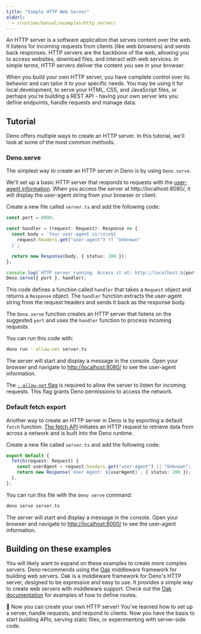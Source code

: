```yaml
---
title: "Simple HTTP Web Server"
oldUrl:
  - /runtime/manual/examples/http_server/
---
```


An HTTP server is a software application that serves content over the web. It
listens for incoming requests from clients (like web browsers) and sends back
responses. HTTP servers are the backbone of the web, allowing you to access
websites, download files, and interact with web services. In simple terms, HTTP
servers deliver the content you see in your browser.

When you build your own HTTP server, you have complete control over its behavior
and can tailor it to your specific needs. You may be using it for local
development, to serve your HTML, CSS, and JavaScript files, or perhaps you're
building a REST API - having your own server lets you define endpoints, handle
requests and manage data.

## Tutorial

Deno offers multiple ways to create an HTTP server. In this tutorial, we'll look
at some of the most common methods.

### Deno.serve

The simplest way to create an HTTP server in Deno is by using `Deno.serve`.

We'll set up a basic HTTP server that responds to requests with the
[user-agent information](https://developer.mozilla.org/en-US/docs/Web/HTTP/Headers/User-Agent).
When you access the server at http://localhost:8080/, it will display the
user-agent string from your browser or client.

Create a new file called `server.ts` and add the following code:

```ts title="server.ts"
const port = 8080;

const handler = (request: Request): Response => {
  const body = `Your user-agent is:\n\n${
    request.headers.get("user-agent") ?? "Unknown"
  }`;

  return new Response(body, { status: 200 });
};

console.log(`HTTP server running. Access it at: http://localhost:${port}/`);
Deno.serve({ port }, handler);
```

This code defines a function called `handler` that takes a `Request` object and
returns a `Response` object. The `handler` function extracts the user-agent
string from the request headers and sends it back as the response body.

The `Deno.serve` function creates an HTTP server that listens on the suggested
`port` and uses the `handler` function to process incoming requests.

You can run this code with:

```sh
deno run --allow-net server.ts
```

The server will start and display a message in the console. Open your browser
and navigate to [http://localhost:8080/](http://localhost:8080/) to see the
user-agent information.

The [`--allow-net` flag](/runtime/fundamentals/security/) is required to allow
the server to listen for incoming requests. This flag grants Deno permissions to
access the network.

### Default fetch export

Another way to create an HTTP server in Deno is by exporting a default `fetch`
function. [The fetch API](/api/web/~/fetch) initiates an HTTP request to
retrieve data from across a network and is built into the Deno runtime.

Create a new file called `server.ts` and add the following code:

```ts title="server.ts"
export default {
  fetch(request: Request) {
    const userAgent = request.headers.get("user-agent") || "Unknown";
    return new Response(`User Agent: ${userAgent}`, { status: 200 });
  },
};
```

You can run this file with the `deno serve` command:

```sh
deno serve server.ts
```

The server will start and display a message in the console. Open your browser
and navigate to [http://localhost:8000/](http://localhost:8000/) to see the
user-agent information.

## Building on these examples

You will likely want to expand on these examples to create more complex servers.
Deno recommends using the [Oak](https://jsr.io/@oak/oak) middleware framework
for building web servers. Oak is a middleware framework for Deno's HTTP server,
designed to be expressive and easy to use. It provides a simple way to create
web servers with middleware support. Check out the
[Oak documentation](https://oakserver.github.io/oak/) for examples of how to
define routes.

🦕 Now you can create your own HTTP server! You've learned how to set up a
server, handle requests, and respond to clients. Now you have the basis to start
building APIs, serving static files, or experimenting with server-side code.
